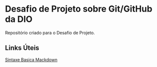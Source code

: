 # Desafio de Projeto sobre Git/GitHub da DIO
Repositório criado para o Desafio de Projeto.

## Links Úteis
[Sintaxe Basica Mackdown](https://www.markdownguide.org/basic-syntax/)

